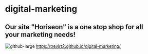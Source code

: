 # digital-marketing
## Our site "Horiseon" is a one stop shop for all your marketing needs!
![github-large](<https://user-images.githubusercontent.com/61095343/77259773-dd597680-6c51-11ea-9383-4a895918aaea.png>)
https://trevirt2.github.io/digital-marketing/
